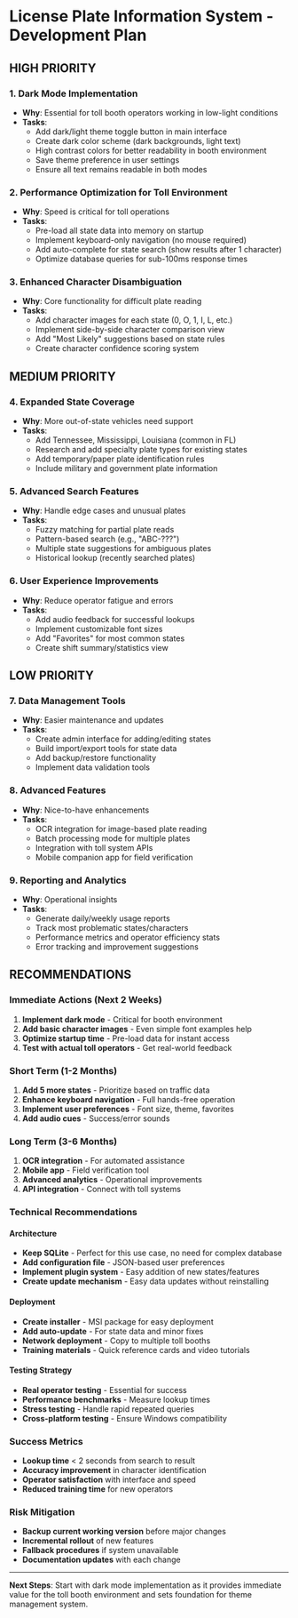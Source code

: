 # License Plate Information System - Development Plan

## HIGH PRIORITY

### 1. Dark Mode Implementation
- **Why**: Essential for toll booth operators working in low-light conditions
- **Tasks**:
  - Add dark/light theme toggle button in main interface
  - Create dark color scheme (dark backgrounds, light text)
  - High contrast colors for better readability in booth environment
  - Save theme preference in user settings
  - Ensure all text remains readable in both modes

### 2. Performance Optimization for Toll Environment
- **Why**: Speed is critical for toll operations
- **Tasks**:
  - Pre-load all state data into memory on startup
  - Implement keyboard-only navigation (no mouse required)
  - Add auto-complete for state search (show results after 1 character)
  - Optimize database queries for sub-100ms response times

### 3. Enhanced Character Disambiguation
- **Why**: Core functionality for difficult plate reading
- **Tasks**:
  - Add character images for each state (0, O, 1, I, L, etc.)
  - Implement side-by-side character comparison view
  - Add "Most Likely" suggestions based on state rules
  - Create character confidence scoring system

## MEDIUM PRIORITY

### 4. Expanded State Coverage
- **Why**: More out-of-state vehicles need support
- **Tasks**:
  - Add Tennessee, Mississippi, Louisiana (common in FL)
  - Research and add specialty plate types for existing states
  - Add temporary/paper plate identification rules
  - Include military and government plate information

### 5. Advanced Search Features
- **Why**: Handle edge cases and unusual plates
- **Tasks**:
  - Fuzzy matching for partial plate reads
  - Pattern-based search (e.g., "ABC-???")
  - Multiple state suggestions for ambiguous plates
  - Historical lookup (recently searched plates)

### 6. User Experience Improvements
- **Why**: Reduce operator fatigue and errors
- **Tasks**:
  - Add audio feedback for successful lookups
  - Implement customizable font sizes
  - Add "Favorites" for most common states
  - Create shift summary/statistics view

## LOW PRIORITY

### 7. Data Management Tools
- **Why**: Easier maintenance and updates
- **Tasks**:
  - Create admin interface for adding/editing states
  - Build import/export tools for state data
  - Add backup/restore functionality
  - Implement data validation tools

### 8. Advanced Features
- **Why**: Nice-to-have enhancements
- **Tasks**:
  - OCR integration for image-based plate reading
  - Batch processing mode for multiple plates
  - Integration with toll system APIs
  - Mobile companion app for field verification

### 9. Reporting and Analytics
- **Why**: Operational insights
- **Tasks**:
  - Generate daily/weekly usage reports
  - Track most problematic states/characters
  - Performance metrics and operator efficiency stats
  - Error tracking and improvement suggestions

## RECOMMENDATIONS

### Immediate Actions (Next 2 Weeks)
1. **Implement dark mode** - Critical for booth environment
2. **Add basic character images** - Even simple font examples help
3. **Optimize startup time** - Pre-load data for instant access
4. **Test with actual toll operators** - Get real-world feedback

### Short Term (1-2 Months)
1. **Add 5 more states** - Prioritize based on traffic data
2. **Enhance keyboard navigation** - Full hands-free operation
3. **Implement user preferences** - Font size, theme, favorites
4. **Add audio cues** - Success/error sounds

### Long Term (3-6 Months)
1. **OCR integration** - For automated assistance
2. **Mobile app** - Field verification tool
3. **Advanced analytics** - Operational improvements
4. **API integration** - Connect with toll systems

### Technical Recommendations

#### Architecture
- **Keep SQLite** - Perfect for this use case, no need for complex database
- **Add configuration file** - JSON-based user preferences
- **Implement plugin system** - Easy addition of new states/features
- **Create update mechanism** - Easy data updates without reinstalling

#### Deployment
- **Create installer** - MSI package for easy deployment
- **Add auto-update** - For state data and minor fixes
- **Network deployment** - Copy to multiple toll booths
- **Training materials** - Quick reference cards and video tutorials

#### Testing Strategy
- **Real operator testing** - Essential for success
- **Performance benchmarks** - Measure lookup times
- **Stress testing** - Handle rapid repeated queries
- **Cross-platform testing** - Ensure Windows compatibility

### Success Metrics
- **Lookup time** < 2 seconds from search to result
- **Accuracy improvement** in character identification
- **Operator satisfaction** with interface and speed
- **Reduced training time** for new operators

### Risk Mitigation
- **Backup current working version** before major changes
- **Incremental rollout** of new features
- **Fallback procedures** if system unavailable
- **Documentation updates** with each change

---

**Next Steps**: Start with dark mode implementation as it provides immediate value for the toll booth environment and sets foundation for theme management system.